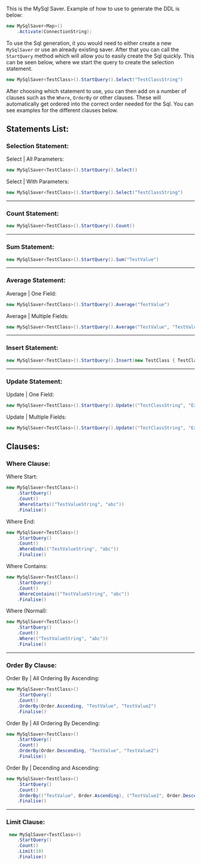 This is the MySql Saver. Example of how to use to generate the DDL is below:

```csharp
new MySqlSaver<Map>()
    .Activate(ConnectionString);
```

To use the Sql generation, it you would need to either create a new ``MySqlSaver`` or use an already existing saver. After that you can call the ``StartQuery`` method which will allow you to easily create the Sql quickly. This can be seen below, where we start the query to create the selection statement.

```csharp
new MySqlSaver<TestClass>().StartQuery().Select("TestClassString")
```

After choosing which statement to use, you can then add on a number of clauses such as the ``Where``, ``OrderBy`` or other clauses. These will automatically get ordered into the correct order needed for the Sql. You can see examples for the different clauses below.

## Statements List:
### Selection Statement:
Select | All Parameters:
```csharp
new MySqlSaver<TestClass>().StartQuery().Select()
```

Select | With Parameters:
```csharp
new MySqlSaver<TestClass>().StartQuery().Select("TestClassString")
```

---

### Count Statement:
```csharp
new MySqlSaver<TestClass>().StartQuery().Count()
```

---

### Sum Statement:
```csharp
new MySqlSaver<TestClass>().StartQuery().Sum("TestValue")
```

---

### Average Statement:
Average | One Field:
```csharp
new MySqlSaver<TestClass>().StartQuery().Average("TestValue")
```

Average | Multiple Fields:
```csharp
new MySqlSaver<TestClass>().StartQuery().Average("TestValue", "TestValue2").Finalise()
```

---

### Insert Statement:
```csharp
new MySqlSaver<TestClass>().StartQuery().Insert(new TestClass { TestClassString = "TestString" })
```

---

### Update Statement:
Update | One Field:
```csharp
new MySqlSaver<TestClass>().StartQuery().Update(("TestClassString", "Example")).Finalise()
```

Update | Multiple Fields:
```csharp
new MySqlSaver<TestClass>().StartQuery().Update(("TestClassString", "Example"), ("TestExampleInt", 5)).Finalise()
```

## Clauses:
### Where Clause:
Where Start:
```csharp
new MySqlSaver<TestClass>()
    .StartQuery()
    .Count()
    .WhereStarts(("TestValueString", "abc"))
    .Finalise()
```

Where End:
```csharp
new MySqlSaver<TestClass>()
    .StartQuery()
    .Count()
    .WhereEnds(("TestValueString", "abc"))
    .Finalise()
```

Where Contains:
```csharp
new MySqlSaver<TestClass>()
    .StartQuery()
    .Count()
    .WhereContains(("TestValueString", "abc"))
    .Finalise()
```

Where (Normal):
```csharp
new MySqlSaver<TestClass>()
    .StartQuery()
    .Count()
    .Where(("TestValueString", "abc"))
    .Finalise()
```

---

### Order By Clause:
Order By | All Ordering By Ascending:
```csharp
new MySqlSaver<TestClass>()
    .StartQuery()
    .Count()
    .OrderBy(Order.Ascending, "TestValue", "TestValue2")
    .Finalise()
```

Order By | All Ordering By Decending:
```csharp
new MySqlSaver<TestClass>()
    .StartQuery()
    .Count()
    .OrderBy(Order.Descending, "TestValue", "TestValue2")
    .Finalise()
```

Order By | Decending and Ascending:
```csharp
new MySqlSaver<TestClass>()
    .StartQuery()
    .Count()
    .OrderBy(("TestValue", Order.Ascending), ("TestValue2", Order.Descending))
    .Finalise()
```

---

### Limit Clause:
```csharp
 new MySqlSaver<TestClass>()
    .StartQuery()
    .Count()
    .Limit(10)
    .Finalise()
```
